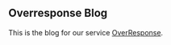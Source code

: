 ## Overresponse Blog

<span data-lift="if?extra_true=has_blog">
This is the blog for our service <a href="https://overresponse.com" target="_blank">OverResponse</a>.
</span>

<div data-lift="if?extra_true=has_blog">
      <div data-lift="blog.simple"></div>
</div>

[title: Blog OverResponse]: /
